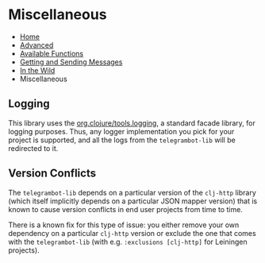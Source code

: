 # Miscellaneous

- [Home](index.md)
- [Advanced](Advanced.md)
- [Available Functions](Available-Functions.md)
- [Getting and Sending Messages](Getting-and-Sending-Messages.md)
- [In the Wild](In-the-Wild.md)
- Miscellaneous

## Logging

This library uses the [org.clojure/tools.logging](https://github.com/clojure/tools.logging), a standard facade library, for logging purposes.
Thus, any logger implementation you pick for your project is supported, and all the logs from the `telegrambot-lib`
will be redirected to it.

## Version Conflicts

The `telegrambot-lib` depends on a particular version of the `clj-http` library (which itself implicitly depends on a
particular JSON mapper version) that is known to cause version conflicts in end user projects from time to time.

There is a known fix for this type of issue: you either remove your own dependency on a particular `clj-http` version
or exclude the one that comes with the `telegrambot-lib` (with e.g. `:exclusions [clj-http]` for Leiningen projects).
